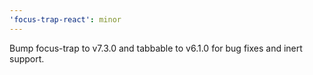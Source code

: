 ```yaml
---
'focus-trap-react': minor
---
```


Bump focus-trap to v7.3.0 and tabbable to v6.1.0 for bug fixes and inert support.
